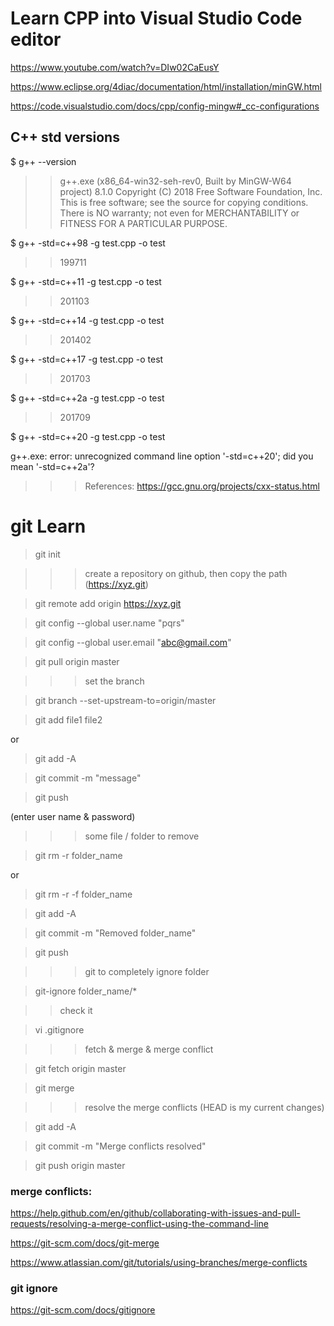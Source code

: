 # Learn CPP into Visual Studio Code editor

https://www.youtube.com/watch?v=DIw02CaEusY

https://www.eclipse.org/4diac/documentation/html/installation/minGW.html

https://code.visualstudio.com/docs/cpp/config-mingw#_cc-configurations

## C++ std versions

$ g++  --version

>> g++.exe (x86_64-win32-seh-rev0, Built by MinGW-W64 project) 8.1.0
Copyright (C) 2018 Free Software Foundation, Inc.
This is free software; see the source for copying conditions.  There is NO
warranty; not even for MERCHANTABILITY or FITNESS FOR A PARTICULAR PURPOSE.

$ g++ -std=c++98 -g test.cpp -o test

>> 199711

$ g++ -std=c++11 -g test.cpp -o test

>> 201103

$ g++ -std=c++14 -g test.cpp -o test

>> 201402


$ g++ -std=c++17 -g test.cpp -o test

>> 201703

$ g++ -std=c++2a -g test.cpp -o test

>> 201709

$ g++ -std=c++20 -g test.cpp -o test

g++.exe: error: unrecognized command line option '-std=c++20'; did you mean '-std=c++2a'?

>>> References:
https://gcc.gnu.org/projects/cxx-status.html


# git Learn

> git init

>>> create a repository on github, then copy the path (https://xyz.git)

> git remote add  origin https://xyz.git

> git config --global user.name "pqrs" 

> git config --global user.email "abc@gmail.com"

> git pull origin master

>>> set the branch

> git branch --set-upstream-to=origin/master

>  git add file1 file2

or

> git add -A

> git commit -m "message"

> git push

(enter user name & password)

>>> some file / folder to remove

> git rm -r folder_name

or

> git rm -r -f folder_name

> git add -A

> git commit -m "Removed folder_name"

> git push

>>> git to completely ignore folder

> git-ignore folder_name/*

>> check it

> vi .gitignore

>>> fetch & merge & merge conflict

> git fetch origin master

> git merge

>>> resolve the merge conflicts (HEAD is my current changes)

> git add -A

> git commit -m "Merge conflicts resolved"

> git push origin master



### merge conflicts:

https://help.github.com/en/github/collaborating-with-issues-and-pull-requests/resolving-a-merge-conflict-using-the-command-line

https://git-scm.com/docs/git-merge

https://www.atlassian.com/git/tutorials/using-branches/merge-conflicts

### git ignore

https://git-scm.com/docs/gitignore



